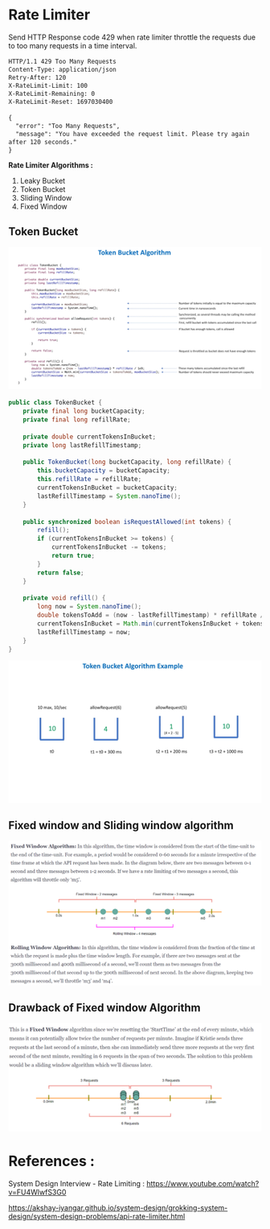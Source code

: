 # Rate Limiter
Send HTTP Response code 429 when rate limiter throttle the requests due to too many requests in a time interval.
```
HTTP/1.1 429 Too Many Requests
Content-Type: application/json
Retry-After: 120
X-RateLimit-Limit: 100
X-RateLimit-Remaining: 0
X-RateLimit-Reset: 1697030400

{
  "error": "Too Many Requests",
  "message": "You have exceeded the request limit. Please try again after 120 seconds."
}
```

**Rate Limiter Algorithms :**
1. Leaky Bucket
2. Token Bucket
3. Sliding Window
4. Fixed Window

## Token Bucket

![Token Bucket Algorithm](token-bucket-algorithm.png?raw=true)

```java
public class TokenBucket {
	private final long bucketCapacity;
	private final long refillRate;
	
	private double currentTokensInBucket;
	private long lastRefillTimestamp;
	
	public TokenBucket(long bucketCapacity, long refillRate) {
		this.bucketCapacity = bucketCapacity;
		this.refillRate = refillRate;
		currentTokensInBucket = bucketCapacity;
		lastRefillTimestamp = System.nanoTime();
	}
	
	public synchronized boolean isRequestAllowed(int tokens) {
		refill();
		if (currentTokensInBucket >= tokens) {
			currentTokensInBucket -= tokens;
			return true;
		}
		return false;
	}
	
	private void refill() {
		long now = System.nanoTime();
		double tokensToAdd = (now - lastRefillTimestamp) * refillRate / 1e9;
		currentTokensInBucket = Math.min(currentTokensInBucket + tokensToAdd,  bucketCapacity);
		lastRefillTimestamp = now;
	}
}

```

![Token Bucket Example](token-bucket-example.png?raw=true)

## Fixed window and Sliding window algorithm
![Fixed Window Sliding Window Algorithm](fixed-window-sliding-window-algorithm.PNG?raw=true)


## Drawback of Fixed window Algorithm
![Drawback of fixed window algorithm](drawback-of-fixed-window-algorithm.PNG?raw=true)

# References :
System Design Interview - Rate Limiting  : https://www.youtube.com/watch?v=FU4WlwfS3G0

https://akshay-iyangar.github.io/system-design/grokking-system-design/system-design-problems/api-rate-limiter.html





